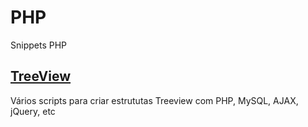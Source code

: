 # PHP
Snippets PHP

## [TreeView](https://github.com/asllanmaciel/PHP/tree/main/TreeView)
Vários scripts para criar estrututas Treeview com PHP, MySQL, AJAX, jQuery, etc
